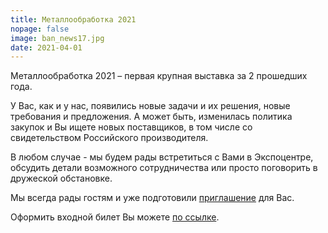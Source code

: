 ```yaml
---
title: Металлообработка 2021
nopage: false
image: ban_news17.jpg
date: 2021-04-01
---
```

Металлообработка 2021 – первая крупная выставка за 2 прошедших года.
 
У Вас, как и у нас, появились новые задачи и их решения, новые требования и предложения. А может быть, изменилась политика закупок и Вы ищете новых поставщиков, в том числе со свидетельством Российского производителя.


В любом случае - мы будем рады встретиться с Вами в Экспоцентре, обсудить детали возможного сотрудничества или просто поговорить в дружеской обстановке.

Мы всегда рады гостям и уже подготовили [приглашение](https://arconit.ru/uploads/me_msk_2021.pdf) для Вас.

Оформить входной билет Вы можете [по ссылке](https://www.metobr-expo.ru/ru/visitors/ticket/).